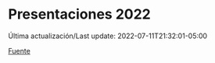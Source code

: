 # Presentaciones 2022

Última actualización/Last update: 2022-07-11T21:32:01-05:00

 [Fuente](https://www.gob.mx/salud/documentos/presentaciones-2022)
